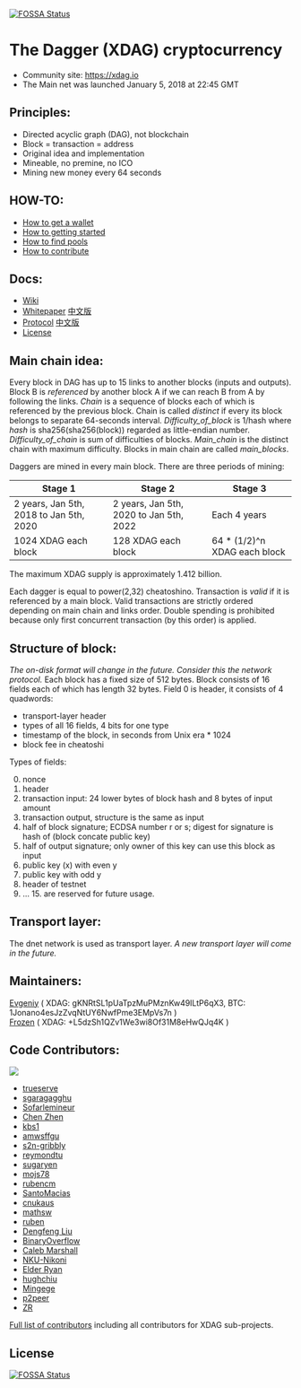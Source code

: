 [![FOSSA Status](https://app.fossa.com/api/projects/git%2Bgithub.com%2FXDagger%2Fxdag.svg?type=shield)](https://app.fossa.com/projects/git%2Bgithub.com%2FXDagger%2Fxdag?ref=badge_shield)

The Dagger (XDAG) cryptocurrency
================================
- Community site: https://xdag.io  
- The Main net was launched January 5, 2018 at 22:45 GMT  

Principles:
----------

- Directed acyclic graph (DAG), not blockchain  
- Block = transaction = address  
- Original idea and implementation  
- Mineable, no premine, no ICO  
- Mining new money every 64 seconds  


HOW-TO:  
----------

- [How to get a wallet](https://github.com/XDagger/xdag/wiki/Get-a-wallet)  
- [How to getting started](https://github.com/XDagger/xdag/wiki/Getting-started)  
- [How to find pools](https://github.com/XDagger/xdag/wiki/Mineable-Pool-List)  
- [How to contribute](https://github.com/XDagger/xdag/blob/master/Contributing.md)  

Docs:  
----------
- [Wiki](https://github.com/XDagger/xdag/wiki)
- [Whitepaper](https://github.com/XDagger/xdag/blob/master/WhitePaper.md)  [中文版](https://github.com/XDagger/xdag/blob/master/WhitePaper%20zh-cn.md)  
- [Protocol](https://github.com/XDagger/xdag/blob/master/Protocol.md)  [中文版](https://github.com/XDagger/xdag/blob/master/Protocol-cn.md)  
- [License](https://github.com/XDagger/xdag/blob/master/LICENSE)  

Main chain idea:
---------------

Every block in DAG has up to 15 links to another blocks (inputs and outputs).
Block B is _referenced_ by another block A if we can reach B from A by following the links.
_Chain_ is a sequence of blocks each of which is referenced by the previous block.
Chain is called _distinct_ if every its block belongs to separate 64-seconds interval.
_Difficulty_of_block_ is 1/hash where _hash_ is sha256(sha256(block)) regarded as little-endian number.
_Difficulty_of_chain_ is sum of difficulties of blocks.
_Main_chain_ is the distinct chain with maximum difficulty.
Blocks in main chain are called _main_blocks_.

Daggers are mined in every main block. There are three periods of mining:

| Stage 1 | Stage 2 | Stage 3 |
| -- | -- | -- |
| 2 years, Jan 5th, 2018 to Jan 5th, 2020 | 2 years, Jan 5th, 2020 to Jan 5th, 2022 | Each 4 years |
| 1024 XDAG each block | 128 XDAG each block | 64 * (1/2)^n XDAG each block |

The maximum XDAG supply is approximately 1.412 billion.

Each dagger is equal to power(2,32) cheatoshino.
Transaction is _valid_ if it is referenced by a main block.
Valid transactions are strictly ordered depending on main chain and links order.
Double spending is prohibited because only first concurrent transaction (by this order) is applied.


Structure of block:
------------------

_The on-disk format will change in the future. Consider this the network protocol._
Each block has a fixed size of 512 bytes.
Block consists of 16 fields each of which has length 32 bytes.
Field 0 is header, it consists of 4 quadwords:
- transport-layer header
- types of all 16 fields, 4 bits for one type
- timestamp of the block, in seconds from Unix era * 1024
- block fee in cheatoshi

Types of fields:

0. nonce
1. header
2. transaction input: 24 lower bytes of block hash and 8 bytes of input amount
3. transaction output, structure is the same as input
4. half of block signature; ECDSA number r or s; digest for signature is hash of (block concate public key)
5. half of output signature; only owner of this key can use this block as input
6. public key (x) with even y
7. public key with odd y
8. header of testnet
9. ... 15. are reserved for future usage.  


Transport layer:
---------------

The dnet network is used as transport layer.
_A new transport layer will come in the future._


Maintainers:
---------------
[Evgeniy](https://github.com/jonano614) ( XDAG: gKNRtSL1pUaTpzMuPMznKw49ILtP6qX3, BTC: 1Jonano4esJzZvqNtUY6NwfPme3EMpVs7n )  
[Frozen](https://github.com/xrdavies) ( XDAG: +L5dzSh1QZv1We3wi8Of31M8eHwQJq4K ) 


Code Contributors:
---------------

<a href = "https://github.com/XDagger/xdag/graphs/contributors">
  <img src = "https://contrib.rocks/image?repo=XDagger/xdag"/>
</a>


* [trueserve](https://github.com/trueserve)
* [sgaragagghu](https://github.com/sgaragagghu)
* [Sofarlemineur](https://github.com/Sofarlemineur)
* [Chen Zhen](https://github.com/czsilence)
* [kbs1](https://github.com/kbs1)
* [amwsffgu](https://github.com/amwsffgu)
* [s2n-gribbly](https://github.com/s2n-Gribbly)
* [reymondtu](https://github.com/reymondtu)
* [sugaryen](https://github.com/sugaryen)
* [mojs78](https://github.com/mojs78)
* [rubencm](https://github.com/rubencm)
* [SantoMacias](https://github.com/SantoMacias)
* [cnukaus](https://github.com/cnukaus)
* [mathsw](https://github.com/mathsw)
* [ruben](https://github.com/xdgruben)
* [Dengfeng Liu](https://github.com/liudf0716)
* [BinaryOverflow](https://github.com/BinaryOverflow)
* [Caleb Marshall](https://github.com/cmarshall108)
* [NKU-Nikoni](https://github.com/NKU-Nikoni)
* [Elder Ryan](https://github.com/RyanKung)
* [hughchiu](https://github.com/hillhero789)
* [Mingege](https://github.com/Mingege-cc)
* [p2peer](https://github.com/p2peer)
* [ZR](https://github.com/zergl)

[Full list of contributors](https://github.com/XDagger/xdag/blob/master/CONTRIBUTORS.md) including all contributors for XDAG sub-projects.


## License
[![FOSSA Status](https://app.fossa.com/api/projects/git%2Bgithub.com%2FXDagger%2Fxdag.svg?type=large)](https://app.fossa.com/projects/git%2Bgithub.com%2FXDagger%2Fxdag?ref=badge_large)
